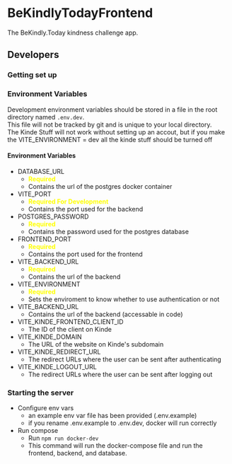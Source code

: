 # BeKindlyTodayFrontend

The BeKindly.Today kindness challenge app.

## Developers

### Getting set up

### Environment Variables

Development environment variables should be stored in a file in the root directory named `.env.dev`.\
This file will not be tracked by git and is unique to your local directory.\
The Kinde Stuff will not work without setting up an accout, but if you make the VITE_ENVIRONMENT = dev all the kinde stuff should be turned off

#### Environment Variables

- DATABASE_URL
  - <span style="color:yellow;">**Required**</span>
  - Contains the url of the postgres docker container
- VITE_PORT
  - <span style="color:yellow;">**Required For Development**</span>
  - Contains the port used for the backend
- POSTGRES_PASSWORD
  - <span style="color:yellow;">**Required**</span>
  - Contains the password used for the postgres database
- FRONTEND_PORT
  - <span style="color:yellow;">**Required**</span>
  - Contains the port used for the frontend
- VITE_BACKEND_URL
  - <span style="color:yellow;">**Required**</span>
  - Contains the url of the backend
- VITE_ENVIRONMENT
  - <span style="color:yellow;">**Required**</span>
  - Sets the enviroment to know whether to use authentication or not
- VITE_BACKEND_URL
  - Contains the url of the backend (accessable in code)
- VITE_KINDE_FRONTEND_CLIENT_ID
  - The ID of the client on Kinde
- VITE_KINDE_DOMAIN
  - The URL of the website on Kinde's subdomain
- VITE_KINDE_REDIRECT_URL
  - The redirect URLs where the user can be sent after authenticating
- VITE_KINDE_LOGOUT_URL
  - The redirect URLs where the user can be sent after logging out

### Starting the server

- Configure env vars
  - an example env var file has been provided (.env.example)
  - if you rename .env.example to .env.dev, docker will run correctly
- Run compose
  - Run `npm run docker-dev`
  - This command will run the docker-compose file and run the frontend, backend, and database.
